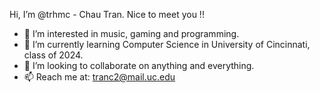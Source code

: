 Hi, I’m @trhmc - Chau Tran. Nice to meet you !!
- 👀 I’m interested in music, gaming and programming. 
- 🌱 I’m currently learning Computer Science in University of Cincinnati, class of 2024.
- 💞️ I’m looking to collaborate on anything and everything.
- 📫 Reach me at: tranc2@mail.uc.edu


